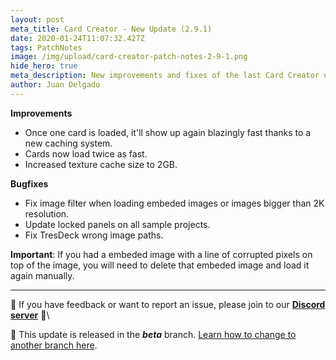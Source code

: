 ```yaml
---
layout: post
meta_title: Card Creator - New Update (2.9.1)
date: 2020-01-24T11:07:32.427Z
tags: PatchNotes
image: /img/upload/card-creator-patch-notes-2-9-1.png
hide_hero: true
meta_description: New improvements and fixes of the last Card Creator update!
author: Juan Delgado
---
```


**Improvements**

* Once one card is loaded, it'll show up again blazingly fast thanks to a new caching system.
* Cards now load twice as fast.
* Increased texture cache size to 2GB.



**Bugfixes**

* Fix image filter when loading embeded images or images bigger than 2K resolution.
* Update locked panels on all sample projects.
* Fix TresDeck wrong image paths.


**Important**: If you had a embeded image with a line of corrupted pixels on top of the image, you will need to delete that embeded image and load it again manually.

---

📌 If you have feedback or want to report an issue, please join to our **[Discord server](http://discord.gg/pixelatto)** 💬\

📌 This update is released in the ***beta*** branch. [Learn how to change to another branch here](/blog/beta-and-legacy-versions).